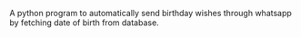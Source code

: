   A python program to automatically send birthday wishes through whatsapp by fetching date of birth from database.
